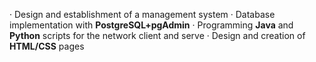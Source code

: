 · Design and establishment of a management system
· Database implementation with **PostgreSQL+pgAdmin**
· Programming **Java** and **Python** scripts for the network client and serve
· Design and creation of **HTML/CSS** pages
